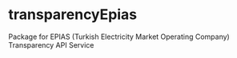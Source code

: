# transparencyEpias
Package for EPIAS (Turkish Electricity Market Operating Company) Transparency API Service
